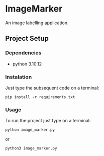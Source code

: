 # ImageMarker
An image labelling application.
## Project Setup
### Dependencies
 - python 3.10.12
### Instalation
Just type the subsequent code on a terminal:
```
pip install -r requirements.txt
```

### Usage
To run the project just type on a terminal:
```
python image_marker.py
```
or
```
python3 image_marker.py
```